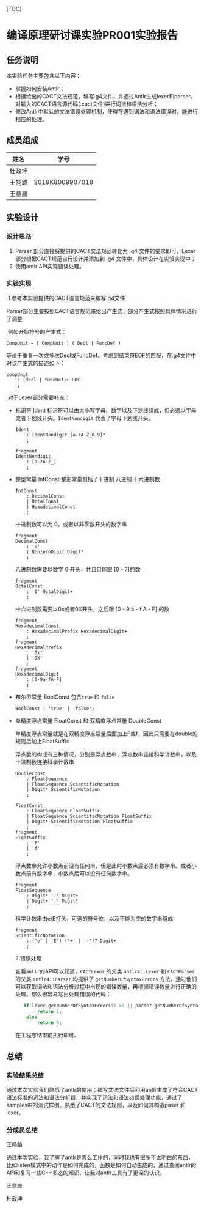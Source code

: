 [TOC]

# 编译原理研讨课实验PR001实验报告

## 任务说明

本实验任务主要包含以下内容：

- 掌握如何安装Antlr；
- 根据给出的CACT文法规范，编写.g4文件，并通过Antlr生成lexer和parser，对输入的CACT语言源代码(.cact文件)进行词法和语法分析；
- 修改Antlr中默认的文法错误处理机制，使得在遇到词法和语法错误时，能进行相应的处理。

## 成员组成

| 姓名   | 学号            |
| ------ | --------------- |
| 杜政坤 |                 |
| 王畅路 | 2019K8009907018 |
| 王意晨 |                 |

## 实验设计

### 设计思路

1. Parser 部分直接将提供的CACT文法规范转化为 .g4 文件的要求即可，Lexer 部分根据CACT规范自行设计并添加到 .g4 文件中，具体设计在实验实现中；
2. 使用antlr API实现错误处理。

### 实验实现

​	1.参考本实验提供的CACT语言规范来编写.g4文件

​	Parser部分主要按照CACT语言规范来给出产生式，部分产生式按照具体情况进行了调整

​	例如开始符号的产生式：

```
CompUnit → [ CompUnit ] ( Decl | FuncDef )
```

​	等价于重复一次或多次Decl或FuncDef。考虑到结束符EOF的匹配，在.g4文件中对该产生式的描述如下：

```
compUnit
    : (decl | funcDef)+ EOF
    ;
```

​	对于Lexer部分需要补充：

- 标识符 Ident  标识符可以由大小写字母、数字以及下划线组成，但必须以字母或者下划线开头。`IdentNondigit` 代表了字母下划线开头。

  ```
  Ident
      : IdentNondigit [a-zA-Z_0-9]*
      ;
  
  fragment
  IdentNondigit
      : [a-zA-Z_]
      ;
  ```

  

- 整型常量 IntConst  整形常量包括了十进制 八进制 十六进制数

  ```
  IntConst
      : DecimalConst 
      | OctalConst
      | HexadecimalConst
      ;
  ```

  十进制数可以为 0，或者以非零数开头的数字串

  ```
  fragment
  DecimalConst
      : '0'
      | NonzeroDigit Digit*
      ;
  ```

  八进制数需要以数字 0 开头，并且只能跟 [0 - 7]的数

  ```
  fragment
  OctalConst
      : '0' OctalDigit+
      ;
  ```

  十六进制数需要以0x或者0X开头，之后跟 [0 - 9 a - f A - F] 的数

  ```
  fragment
  HexadecimalConst
      : HexadecimalPrefix HexadecimalDigit+
      ;
  fragment
  HexadecimalPrefix
      : '0x'
      | '0X'
      ;
  fragment
  HexadecimalDigit
      : [0-9a-fA-F]
      ;
  
  ```

  

- 布尔型常量 BoolConst  包含`true` 和 `false`

  ```
  BoolConst : 'true' | 'false';
  ```

  

- 单精度浮点常量 FloatConst  和  双精度浮点常量 DoubleConst 

  单精度浮点常量就是在双精度浮点常量后面加上F或f，因此只需要在double的规则后加上FloatSuffix

  浮点数的构成有三种情况，分别是浮点数串，浮点数串连接科学计数串，以及十进制数连接科学计数串

  ```
  DoubleConst
      : FloatSequence
      | FloatSequence ScientificNotation
      | Digit* ScientificNotation
      ;
  
  FloatConst
      : FloatSequence FloatSuffix
      | FloatSequence ScientificNotation FloatSuffix
      | Digit* ScientificNotation FloatSuffix
      ;
  fragment
  FloatSuffix
      : 'F'
      | 'f'
      ;
  ```

  浮点数串允许小数点前没有任何串，但是此时小数点后必须有数字串。或者小数点前有数字串，小数点后可以没有任何数字串。

  ```
  fragment
  FloatSequence
      : Digit* '.' Digit+
      | Digit+ '.' Digit*
      ;
  ```

  科学计数串由e/E打头，可选的符号位，以及不能为空的数字串组成

  ```
  fragment
  ScientificNotation
      : ('e' | 'E') ('+' | '-')? Digit+
      ;
  ```

  2.错误处理

  查看`antlr`的API可以知道，`CACTLexer` 的父类 `antlr4::Lexer` 和 `CACTParser` 的父类 `antlr4::Parser` 均提供了 `getNumberOfSyntaxErrors` 方法，通过他们可以获取词法和语法分析过程中出现的错误数量，再根据错误数量进行正确的处理。那么很容易写出处理错误的代码：

  ```c++
     if(lexer.getNumberOfSyntaxErrors() >0 || parser.getNumberOfSyntaxErrors()>0)
          return 1;
      else
          return 0;
  ```

  在主程序结束前执行即可。

## 总结

### 实验结果总结

通过本次实验我们熟悉了antlr的使用；编写文法文件后利用antlr生成了符合CACT语法标准的词法和语法分析器，并实现了词法和语法错误处理功能，通过了samples中的测试样例。熟悉了CACT的文法规则，以及如何其构造paser 和 lexer。

### 分成员总结

王畅路

通过本次实验，我了解了antlr是怎么工作的，同时我也有很多不太明白的东西，比如listen模式中的动作是如何完成的，函数是如何自动生成的，通过查阅antlr的API和复习一些C++多态的知识，让我对antlr工具有了更深的认识。

王意晨

杜政坤



